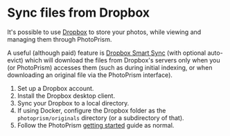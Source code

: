 # Sync files from Dropbox #

It's possible to use [Dropbox](https://www.dropbox.com/) to store your photos, while viewing and managing them through PhotoPrism.

A useful (although paid) feature is [Dropbox Smart Sync](https://www.dropbox.com/smart-sync) (with optional auto-evict) which will download the files from Dropbox's servers only when you (or PhotoPrism) accesses them (such as during initial indexing, or when downloading an original file via the PhotoPrism interface).

1. Set up a Dropbox account.
2. Install the Dropbox desktop client.
3. Sync your Dropbox to a local directory.
4. If using Docker, configure the Dropbox folder as the `photoprism/originals` directory (or a subdirectory of that).
5. Follow the PhotoPrism [getting started](/getting-started/) guide as normal.
